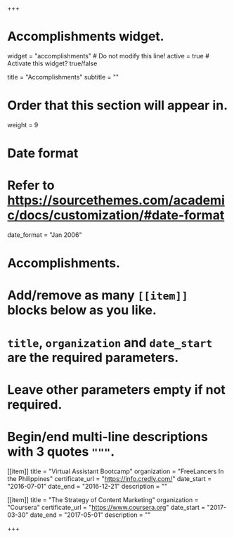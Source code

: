 +++
# Accomplishments widget.
widget = "accomplishments"  # Do not modify this line!
active = true  # Activate this widget? true/false

title = "Accomplish&shy;ments"
subtitle = ""

# Order that this section will appear in.
weight = 9

# Date format
#   Refer to https://sourcethemes.com/academic/docs/customization/#date-format
date_format = "Jan 2006"

# Accomplishments.
#   Add/remove as many `[[item]]` blocks below as you like.
#   `title`, `organization` and `date_start` are the required parameters.
#   Leave other parameters empty if not required.
#   Begin/end multi-line descriptions with 3 quotes `"""`.
  
[[item]]
  title = "Virtual Assistant Bootcamp"
  organization = "FreeLancers In the Philippines"
  certificate_url = "https://info.credly.com/"
  date_start = "2016-07-01"
  date_end = "2016-12-21"
  description = ""
  
[[item]]
  title = "The Strategy of Content Marketing"
  organization = "Coursera"
  certificate_url = "https://www.coursera.org"
  date_start = "2017-03-30"
  date_end = "2017-05-01"
  description = ""  

+++

